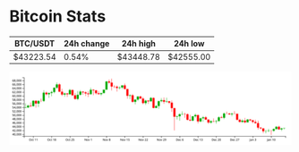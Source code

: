 # Bitcoin Stats

BTC/USDT|24h change|24h high|24h low|
|---|---|---|---|
|$43223.54|0.54%|$43448.78|$42555.00|

<img src="./chart.svg">

